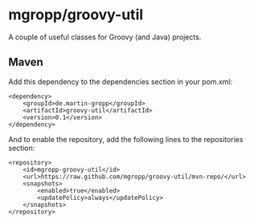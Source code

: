 mgropp/groovy-util
==================

A couple of useful classes for Groovy (and Java) projects.

Maven
-----

Add this dependency to the dependencies section in your pom.xml:

    <dependency>
        <groupId>de.martin-gropp</groupId>
        <artifactId>groovy-util</artifactId>
        <version>0.1</version>
    </dependency>

And to enable the repository, add the following lines to the repositories section:

    <repository>
        <id>mgropp-groovy-util</id>
        <url>https://raw.github.com/mgropp/groovy-util/mvn-repo/</url>
        <snapshots>
            <enabled>true</enabled>
            <updatePolicy>always</updatePolicy>
        </snapshots>
    </repository>

